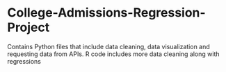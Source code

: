 # College-Admissions-Regression-Project

Contains Python files that include data cleaning, data visualization and requesting data from APIs. R code includes more data cleaning along with regressions
